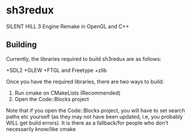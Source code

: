 # sh3redux
SILENT HILL 3 Engine Remake in OpenGL and C++

## Building
Currently, the libraries required to build sh3redux are as follows:

+SDL2
+GLEW
+FTGL and Freetype
+zlib

Once you have the required libraries, there are two ways to build:

1. Run cmake on CMakeLists (Recommended)
2. Open the Code::Blocks project

Note that if you open the Code::Blocks project, you will have to set search paths etc yourself (as they may not have been updated, i.e, you probably WILL get build errors). It is there as a fallback/for people who don't necessarily know/like cmake
